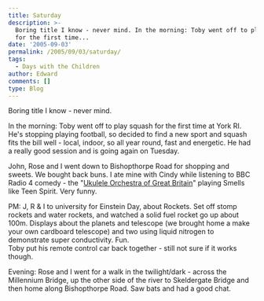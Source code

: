 ```yaml
---
title: Saturday
description: >-
  Boring title I know - never mind. In the morning: Toby went off to play squash
  for the first time...
date: '2005-09-03'
permalink: /2005/09/03/saturday/
tags:
  - Days with the Children
author: Edward
comments: []
type: Blog
---
```


Boring title I know - never mind.

In the morning: Toby went off to play squash for the first time at York
RI. He\'s stopping playing football, so decided to find a new sport and
squash fits the bill well - local, indoor, so all year round, fast and
energetic. He had a really good session and is going again on Tuesday.

John, Rose and I went down to Bishopthorpe Road for shopping and sweets.
We bought back buns. I ate mine with Cindy while listening to BBC Radio
4 comedy - the \"[Ukulele Orchestra of Great Britain][1]\" playing
Smells like Teen Spirit. Very funny.

PM: J, R & I to university for Einstein Day, about Rockets. Set off
stomp rockets and water rockets, and watched a solid fuel rocket go up
about 100m. Displays about the planets and telescope (we brought home a
make your own cardboard telescope) and two using liquid nitrogen to
demonstrate super conductivity. Fun.  
 Toby put his remote control car back together - still not sure if it
works though.

Evening: Rose and I went for a walk in the twilight/dark - across the
Millennium Bridge, up the other side of the river to Skeldergate Bridge
and then home along Bishopthorpe Road. Saw bats and had a good chat.



[1]: https://www.ukuleleorchestra.com/
